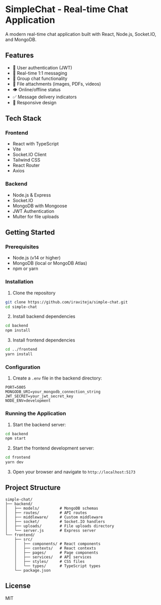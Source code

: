 # SimpleChat - Real-time Chat Application

A modern real-time chat application built with React, Node.js, Socket.IO, and MongoDB.

## Features

- 🔐 User authentication (JWT)
- 💬 Real-time 1:1 messaging
- 👥 Group chat functionality
- 📎 File attachments (images, PDFs, videos)
- 👁️ Online/offline status
- ✅ Message delivery indicators
- 📱 Responsive design

## Tech Stack

### Frontend
- React with TypeScript
- Vite
- Socket.IO Client
- Tailwind CSS
- React Router
- Axios

### Backend
- Node.js & Express
- Socket.IO
- MongoDB with Mongoose
- JWT Authentication
- Multer for file uploads

## Getting Started

### Prerequisites
- Node.js (v14 or higher)
- MongoDB (local or MongoDB Atlas)
- npm or yarn

### Installation

1. Clone the repository
```bash
git clone https://github.com/iraviteja/simple-chat.git
cd simple-chat
```

2. Install backend dependencies
```bash
cd backend
npm install
```

3. Install frontend dependencies
```bash
cd ../frontend
yarn install
```

### Configuration

1. Create a `.env` file in the backend directory:
```env
PORT=5005
MONGODB_URI=your_mongodb_connection_string
JWT_SECRET=your_jwt_secret_key
NODE_ENV=development
```

### Running the Application

1. Start the backend server:
```bash
cd backend
npm start
```

2. Start the frontend development server:
```bash
cd frontend
yarn dev
```

3. Open your browser and navigate to `http://localhost:5173`

## Project Structure

```
simple-chat/
├── backend/
│   ├── models/         # MongoDB schemas
│   ├── routes/         # API routes
│   ├── middleware/     # Custom middleware
│   ├── socket/         # Socket.IO handlers
│   ├── uploads/        # File uploads directory
│   └── server.js       # Express server
└── frontend/
    ├── src/
    │   ├── components/ # React components
    │   ├── contexts/   # React contexts
    │   ├── pages/      # Page components
    │   ├── services/   # API services
    │   ├── styles/     # CSS files
    │   └── types/      # TypeScript types
    └── package.json
```

## License

MIT